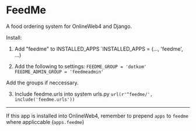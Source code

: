 FeedMe
===========

A food ordering system for OnlineWeb4 and Django.

Install:
1. Add "feedme" to INSTALLED_APPS
`INSTALLED_APPS = (…, 'feedme', …)

2. Add the following to settings:
`FEEDME_GROUP = 'dotkom'`
`FEEDME_ADMIN_GROUP = 'feedmeadmin'`

Add the groups if neccessary.

3. Include feedme.urls into system urls.py
`url(r'^feedme/', include('feedme.urls'))`


---

If this app is installed into OnlineWeb4, remember to prepend `apps` to `feedme` where appliccable (`apps.feedme`)
